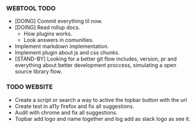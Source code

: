 ### WEBTOOL TODO
- [DOING] Commit everything til now.
- [DOING] Read rollup docs.
    + How plugins works.
    + Look answers in comunities.
- Implement markdown implementation.
- Implement plugin about js and css chunks.
- [STAND-BY] Looking for a better git flow includes, version, pr and everything about better development proccess, simulating a open source library flow.

### TODO WEBSITE
- Create a script or search a way to active the topbar button with the url
- Create test in a11y firefox and fix all suggestions.
- Audit with chrome and fix all suggestions.
- Topbar add logo and name together and log add as slack logo as see it.
